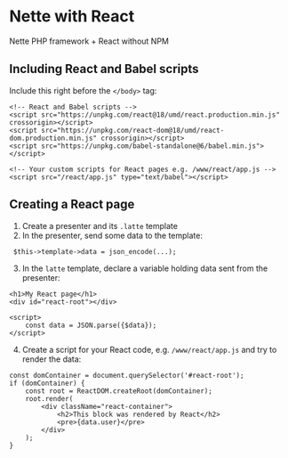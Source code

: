 # Nette with React

Nette PHP framework + React without NPM

## Including React and Babel scripts 

Include this right before the `</body>` tag:
```
<!-- React and Babel scripts -->
<script src="https://unpkg.com/react@18/umd/react.production.min.js" crossorigin></script>
<script src="https://unpkg.com/react-dom@18/umd/react-dom.production.min.js" crossorigin></script>
<script src="https://unpkg.com/babel-standalone@6/babel.min.js"></script>

<!-- Your custom scripts for React pages e.g. /www/react/app.js -->
<script src="/react/app.js" type="text/babel"></script>
```

## Creating a React page

1. Create a presenter and its `.latte` template
2. In the presenter, send some data to the template:
```
 $this->template->data = json_encode(...);
```
3. In the `latte` template, declare a variable holding data sent from the presenter:
```
<h1>My React page</h1>
<div id="react-root"></div>

<script>
	const data = JSON.parse({$data});
</script>
```
4. Create a script for your React code, e.g. `/www/react/app.js` and try to render the data:
```
const domContainer = document.querySelector('#react-root');
if (domContainer) {
    const root = ReactDOM.createRoot(domContainer);
    root.render(
        <div className="react-container">
            <h2>This block was rendered by React</h2>
            <pre>{data.user}</pre>
        </div>
    );
}
```
